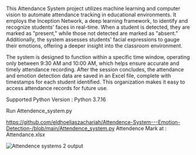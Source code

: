 This Attendance System  project utilizes machine learning and computer vision to automate attendance tracking in educational environments. It employs the Inception Network, a deep learning framework, to identify and recognize students' faces in real-time. When a student is detected, they are marked as "present," while those not detected are marked as "absent." Additionally, the system assesses students' facial expressions to gauge their emotions, offering a deeper insight into the classroom environment.

The system is designed to function within a specific time window, operating only between 9:30 AM and 10:00 AM, which helps ensure accurate and timely attendance recording. After the session concludes, the attendance and emotion detection data are saved in an Excel file, complete with timestamps for each student identified. This organization makes it easy to access attendance records for future use.

Supported Python Version : Python 3.7.16

Run Attendence_system.py 

https://github.com/eldhoeliaszachariah/Attendence-System---Emotion-Detection-/blob/main/Attendence_system.py
 Attendence Mark at : Attendance.xlsx


![Attendence systems 2 output](https://github.com/user-attachments/assets/f1b9b409-6fdb-4e93-b8d0-ba491fb7d296)

